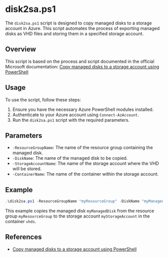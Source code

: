 # disk2sa.ps1

The `disk2sa.ps1` script is designed to copy managed disks to a storage account in Azure. This script automates the process of exporting managed disks as VHD files and storing them in a specified storage account.

## Overview

This script is based on the process and script documented in the official Microsoft documentation:
[Copy managed disks to a storage account using PowerShell](https://learn.microsoft.com/en-us/azure/virtual-machines/scripts/virtual-machines-powershell-sample-copy-managed-disks-vhd)

## Usage

To use the script, follow these steps:

1. Ensure you have the necessary Azure PowerShell modules installed.
2. Authenticate to your Azure account using `Connect-AzAccount`.
3. Run the `disk2sa.ps1` script with the required parameters.

## Parameters

- `-ResourceGroupName`: The name of the resource group containing the managed disk.
- `-DiskName`: The name of the managed disk to be copied.
- `-StorageAccountName`: The name of the storage account where the VHD will be stored.
- `-ContainerName`: The name of the container within the storage account.

## Example

```powershell
.\disk2sa.ps1 -ResourceGroupName "myResourceGroup" -DiskName "myManagedDisk" -StorageAccountName "myStorageAccount" -ContainerName "vhds"
```

This example copies the managed disk `myManagedDisk` from the resource group `myResourceGroup` to the storage account `myStorageAccount` in the container `vhds`.

## References

- [Copy managed disks to a storage account using PowerShell](https://learn.microsoft.com/en-us/azure/virtual-machines/scripts/virtual-machines-powershell-sample-copy-managed-disks-vhd)
